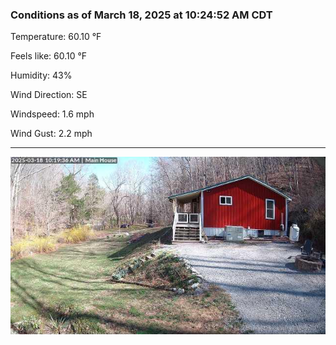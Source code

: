 ### Conditions as of March 18, 2025 at 10:24:52 AM CDT 

Temperature: 60.10 &deg;F

Feels like: 60.10 &deg;F

Humidity: 43%

Wind Direction: SE

Windspeed: 1.6 mph

Wind Gust: 2.2 mph

---

<img src="./images/latest.jpeg"/>


